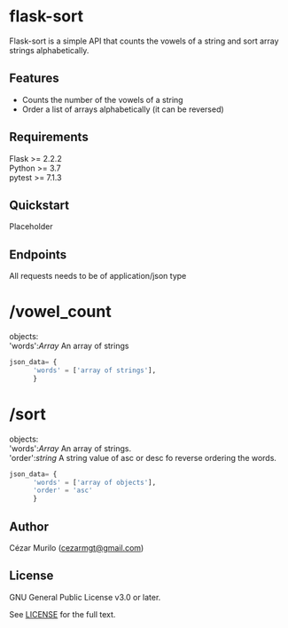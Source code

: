 # flask-sort
Flask-sort is a simple API that counts the vowels of a string and sort array strings alphabetically.

## Features
* Counts the number of the vowels of a string
* Order a list of arrays alphabetically (it can be reversed)

## Requirements
Flask >= 2.2.2<br/>
Python >= 3.7<br/>
pytest >= 7.1.3

## Quickstart

Placeholder


## Endpoints

All requests needs to be of application/json type

# /vowel_count
objects:<br/>
    'words':*Array*  An array of strings

```python
json_data= { 
      'words' = ['array of strings'],
      }
```


# /sort
objects:<br/>
    'words':*Array*  An array of strings.<br/>
    'order':*string* A string value of asc or desc fo reverse ordering the words.
    
```python
json_data= { 
      'words' = ['array of objects'],
      'order' = 'asc'
      }
```
      
## Author
Cézar Murilo (cezarmgt@gmail.com)

## License

GNU General Public License v3.0 or later.

See [LICENSE](LICENSE) for the full text.

